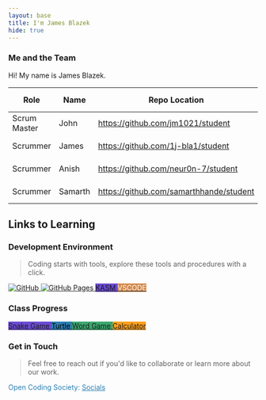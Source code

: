 ```yaml
---
layout: base
title: I'm James Blazek
hide: true
---
```

### Me and the Team

Hi! My name is James Blazek.

| Role         | Name     | Repo Location                       | Stream                | Repo Name |
|--------------|----------|-------------------------------------|-----------------------|-----------|
| Scrum Master | John     | <https://github.com/jm1021/student>           | upstream (OCS fork)   | student   |
| Scrummer     | James    | <https://github.com/1j-bla1/student>          | downstream (fork)     | student   |
| Scrummer     | Anish    | <https://github.com/neur0n-7/student>         | downstream (fork)     | student   |
| Scrummer     | Samarth  | <https://github.com/samarthhande/student>     | downstream (fork)     | student   |


## Links to Learning

### Development Environment

> Coding starts with tools, explore these tools and procedures with a click.

<a href="https://github.com/Open-Coding-Society/student">
    <img src="https://img.shields.io/badge/GitHub-181717?logo=github&logoColor=white" alt="GitHub">
</a>
<a href="https://open-coding-society.github.io/student">
    <img src="https://img.shields.io/badge/GitHub%20Pages-327FC7?logo=github&logoColor=white" alt="GitHub Pages">
</a>
<a href="https://kasm.opencodingsociety.com/" class="button small" style="background-color: #6b4bd3ff">
    KASM
</a>
<a href="https://vscode.dev/" class="button small" style="background-color: #d38a4bff">
    <span style="color: #FFFFFF">VSCODE</span>
</a>

<br>

### Class Progress

<a href="{{site.baseurl}}/snake" class="button small" style="background-color: #6b4bd3ff">
    Snake Game
</a>
<a href="{{site.baseurl}}/turtle" class="button small" style="background-color: #2A7DB1">
    <span style="color: #000000">Turtle</span>
</a>

<a href="{{site.baseurl}}/wordgame" class="button small" style="background-color: #3aa76d">
    Word Game
</a>
<a href="{{site.baseurl}}/calculator" class="button small" style="background-color: #ff9f1c">
    Calculator
</a>

<br>

<!-- Contact Section -->
### Get in Touch

> Feel free to reach out if you'd like to collaborate or learn more about our work.

<p style="color: #2A7DB1;">Open Coding Society: <a href="https://opencodingsociety.com" style="color: #2A7DB1; text-decoration: underline;">Socials</a></p>
